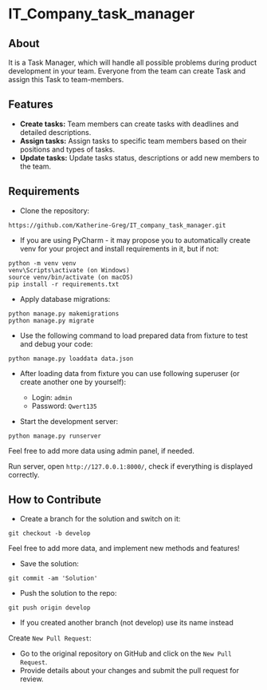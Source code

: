# IT_Company_task_manager 


## About
It is a Task Manager, which will handle all possible problems during product development in your team. Everyone from the team can create Task and assign this Task to team-members.


## Features
- **Create tasks:** Team members can create tasks with deadlines and detailed descriptions.
- **Assign tasks:** Assign tasks to specific team members based on their positions and types of tasks.
- **Update tasks:** Update tasks status, descriptions or add new members to the team.

## Requirements
- Clone the repository:
```
https://github.com/Katherine-Greg/IT_company_task_manager.git
```
- If you are using PyCharm - it may propose you to automatically create venv for your project and install requirements in it, but if not:
```
python -m venv venv
venv\Scripts\activate (on Windows)
source venv/bin/activate (on macOS)
pip install -r requirements.txt
```
- Apply database migrations:
```
python manage.py makemigrations
python manage.py migrate
```
- Use the following command to load prepared data from fixture to test and debug your code:
```
python manage.py loaddata data.json
```

- After loading data from fixture you can use following superuser (or create another one by yourself):
    - Login: `admin`
    - Password: `Qwert135` 



- Start the development server:
```
python manage.py runserver
```
Feel free to add more data using admin panel, if needed.

Run server, open `http://127.0.0.1:8000/`, check if everything is displayed correctly.


## How to Contribute

- Create a branch for the solution and switch on it:
```
git checkout -b develop
```

Feel free to add more data, and implement new methods and features!

- Save the solution:
```
git commit -am 'Solution'
```
- Push the solution to the repo:
```
git push origin develop
```
- If you created another branch (not develop) use its name instead


Create `New Pull Request`: 
- Go to the original repository on GitHub and click on the `New Pull Request`.
- Provide details about your changes and submit the pull request for review.
